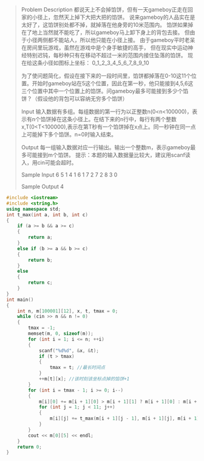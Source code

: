 >Problem Description
>都说天上不会掉馅饼，但有一天gameboy正走在回家的小径上，忽然天上掉下大把大把的馅饼。
>说来gameboy的人品实在是太好了，这馅饼别处都不掉，就掉落在他身旁的10米范围内。
>馅饼如果掉在了地上当然就不能吃了，所以gameboy马上卸下身上的背包去接。
>但由于小径两侧都不能站人，所以他只能在小径上接。
>由于gameboy平时老呆在房间里玩游戏，虽然在游戏中是个身手敏捷的高手，
>但在现实中运动神经特别迟钝，每秒种只有在移动不超过一米的范围内接住坠落的馅饼。
>现在给这条小径如图标上坐标：
>0_1_2_3_4_5_6_7_8_9_10
>
>为了使问题简化，假设在接下来的一段时间里，馅饼都掉落在0-10这11个位置。开始时gameboy站在5这个位置，因此在第一秒，他只能接到4,5,6这三个位置中其中一个位置上的馅饼。问gameboy最多可能接到多少个馅饼？（假设他的背包可以容纳无穷多个馅饼）
> 
>Input
>输入数据有多组。每组数据的第一行为以正整数n(0<n<100000)，表示有n个馅饼掉在这条小径上。在结下来的n行中，每行有两个整数x,T(0<T<100000),表示在第T秒有一个馅饼掉在x点上。同一秒钟在同一点上可能掉下多个馅饼。n=0时输入结束。
> 
>Output
>每一组输入数据对应一行输出。输出一个整数m，表示gameboy最多可能接到m个馅饼。
>提示：本题的输入数据量比较大，建议用scanf读入，用cin可能会超时。
>
>Sample Input
>6
>5 1
>4 1
>6 1
>7 2
>7 2
>8 3
>0
> 
>Sample Output
>4

```cpp
#include <iostream>
#include <string.h>
using namespace std;
int t_max(int a, int b, int c)
{
    if (a >= b && a >= c)
    {
        return a;
    }
    else if (b >= a && b >= c)
    {
        return b;
    }
    else
    {
        return c;
    }
}
int main()
{
    int n, m[100001][12], x, t, tmax = 0;
    while (cin >> n && n != 0)
    {
        tmax = -1;
        memset(m, 0, sizeof(m));
        for (int i = 1; i <= n; ++i)
        {
            scanf("%d%d", &x, &t);
            if (t > tmax)
            {
                tmax = t; //最长时间点
            }
            ++m[t][x]; //该时刻该坐标点掉的馅饼+1
        }
        for (int i = tmax - 1; i >= 0; i--)
        {
            m[i][0] += m[i + 1][0] > m[i + 1][1] ? m[i + 1][0] : m[i + 1][1]; //坐标零点只能接两个地方的馅饼
            for (int j = 1; j < 11; j++)
            {
                m[i][j] += t_max(m[i + 1][j - 1], m[i + 1][j], m[i + 1][j + 1]);//其它坐标可以接三个点的馅饼
            }
        }
        cout << m[0][5] << endl;
    }
    return 0;
}
```
 

